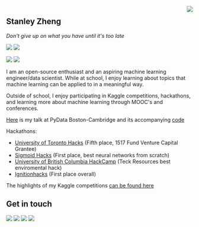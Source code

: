 <a href="#">
<img align="right" src="https://github-readme-stats.vercel.app/api?username=stanleyjzheng&show_icons=true&hide_border=true&icon_color=586069&title_color=a0a9af">
</a>

## Stanley Zheng

*Don't give up on what you have until it's too late*

![](https://komarev.com/ghpvc/?username=stanleyjzheng)
![](https://img.shields.io/badge/-Python-165caa?style=flat-square&logo=Python&logoColor=fff)

![](https://img.shields.io/badge/-PyTorch-e34f26?style=flat-square&logo=PyTorch&logoColor=fff)
![](https://img.shields.io/badge/-TensorFlow-FF6F00?style=flat-square&logo=TensorFlow&logoColor=fff)

I am an open-source enthusiast and an aspiring machine learning engineer/data scientist. While at school, I enjoy learning about topics that machine learning can be applied to in a meaningful way. 

Outside of school, I enjoy participating in Kaggle competitions, hackathons, and learning more about machine learning through MOOC's and conferences.

[Here](https://www.youtube.com/watch?v=c8uWUOSGYUI) is my talk at PyData Boston-Cambridge and its accompanying [code](https://github.com/stanleyjzheng/PyData)

Hackathons:
- [University of Toronto Hacks](https://devpost.com/software/stegano-end-to-end-steganlaysis-tool) (Fifth place, 1517 Fund Venture Capital Grantee)
- [Sigmoid Hacks](https://devpost.com/software/pulse-it) (First place, best neural networks from scratch)
- [University of British Columbia HackCamp](https://devpost.com/software/drought-watch) (Teck Resources best enviromental hack)
- [Ignitionhacks](https://devpost.com/software/project-sigma-submission-nlp) (First place overall)

The highlights of my Kaggle competitions [can be found here](https://gist.github.com/stanleyjzheng/96f3455c2ae8842b90f175fc34bd63e6)

## Get in touch

[![](https://img.shields.io/badge/-Email-D44638?style=flat-square&logo=Mail.RU&logoColor=white&labelColor=c14438)](mailto:stanleyjzheng@gmail.com)
[![](https://img.shields.io/badge/-LinkedIn-0E76A8?style=flat-square&logo=LinkedIn&logoColor=fff)](https://www.linkedin.com/in/stanleyjzheng/)
[![](https://img.shields.io/badge/-Kaggle-20beff?style=flat-square&logo=Kaggle&logoColor=fff)](https://www.kaggle.com/stanleyjzheng)
[![](https://img.shields.io/badge/-Devpost-003e54?style=flat-square&logo=Devpost&logoColor=fff)](https://devpost.com/StanleyjZheng)
